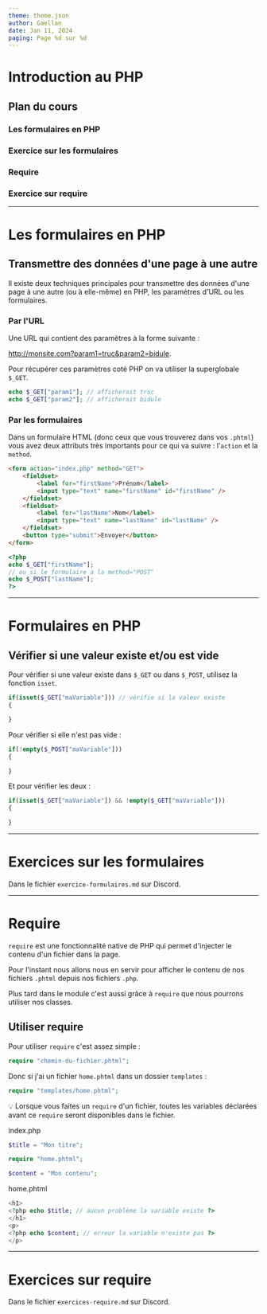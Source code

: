 ```yaml
---
theme: theme.json
author: Gaellan
date: Jan 11, 2024
paging: Page %d sur %d
---
```


# Introduction au PHP

## Plan du cours

### Les formulaires en PHP

### Exercice sur les formulaires

### Require

### Exercice sur require

---

# Les formulaires en PHP

## Transmettre des données d'une page à une autre

Il existe deux techniques principales pour transmettre des données d'une page à une autre (ou à elle-même) en PHP, les paramètres d'URL ou les formulaires.

### Par l'URL

Une URL qui contient des paramètres à la forme suivante :

http://monsite.com?param1=truc&param2=bidule.

Pour récupérer ces paramètres coté PHP on va utiliser la superglobale `$_GET`.

```php
echo $_GET["param1"]; // afficherait truc
echo $_GET["param2"]; // afficherait bidule
```

### Par les formulaires

Dans un formulaire HTML (donc ceux que vous trouverez dans vos `.phtml`) vous avez deux attributs très importants pour ce qui va suivre : l'`action` et la `method`.

```html
<form action="index.php" method="GET">
    <fieldset>
        <label for="firstName">Prénom</label>
        <input type="text" name="firstName" id="firstName" />
    </fieldset>
    <fieldset>
        <label for="lastName">Nom</label>
        <input type="text" name="lastName" id="lastName" />
    </fieldset>
    <button type="submit">Envoyer</button>
</form>
```

```php
<?php
echo $_GET["firstName"];
// ou si le formulaire a la method="POST"
echo $_POST["lastName"];
?>
```
---

# Formulaires en PHP

## Vérifier si une valeur existe et/ou est vide

Pour vérifier si une valeur existe dans `$_GET` ou dans `$_POST`, utilisez la fonction `isset`.

```php
if(isset($_GET["maVariable"])) // vérifie si la valeur existe
{

}
```

Pour vérifier si elle n'est pas vide : 

```php
if(!empty($_POST["maVariable"]))
{

}
```

Et pour vérifier les deux :

```php
if(isset($_GET["maVariable"]) && !empty($_GET["maVariable"]))
{

}
```


---

# Exercices sur les formulaires

Dans le fichier `exercice-formulaires.md` sur Discord.

---

# Require

`require` est une fonctionnalité native de PHP qui permet d'injecter le contenu d'un fichier dans la page.

Pour l'instant nous allons nous en servir pour afficher le contenu de nos fichiers `.phtml` depuis nos fichiers `.php`.

Plus tard dans le module c'est aussi grâce à `require` que nous pourrons utiliser nos classes.

## Utiliser require

Pour utiliser `require` c'est assez simple : 

```php
require "chemin-du-fichier.phtml";
```

Donc si j'ai un fichier `home.phtml` dans un dossier `templates` : 

```php
require "templates/home.phtml";
```

💡 Lorsque vous faites un `require` d'un fichier, toutes les variables déclarées avant ce `require` seront disponibles dans le fichier.

index.php
```php
$title = "Mon titre";

require "home.phtml";

$content = "Mon contenu";
```

home.phtml
```php
<h1>
<?php echo $title; // aucun problème la variable existe ?> 
</h1>
<p>
<?php echo $content; // erreur la variable n'existe pas ?> 
</p>
```

---

# Exercices sur require

Dans le fichier `exercices-require.md` sur Discord.

